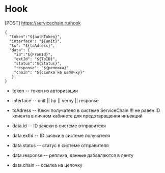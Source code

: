 # Hook

[POST] https://servicechain.ru/hook

```
{
  "token":"${authToken}",
  "interface": "${unit}",
  "to": "${toAdress}",
  "data": {
    "id":"${FromId}", 
    "extId": "${ToID}", 
    "status":"${Status}", 
    "response": "${реплика}"
    "chain": "${ссылка на цепочку}"
   }
}
```
- token --  токен из авторизации
- interface -- unit || hp || verny || response
- toAdress -- Ключ получателя в системе ServiceChain !!! не равен ID клиента в личном кабинете для предотвращения инъекций

- data.id -- ID заявки в системе отправителя
- data.extId -- ID заявки в системе получателя
- data.status -- статус в системе отправителя
- data.response -- реплика, данные дабавляются в ленту
- data.chain -- ссылка на цепочку
